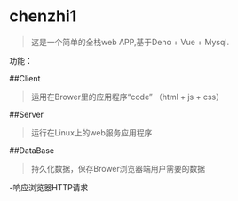 # chenzhi1

>这是一个简单的全栈web APP,基于Deno + Vue + Mysql.

功能：

##Client

>运用在Brower里的应用程序“code” （html + js + css）

##Server

>运行在Linux上的web服务应用程序

##DataBase

>持久化数据，保存Brower浏览器端用户需要的数据


-响应浏览器HTTP请求
